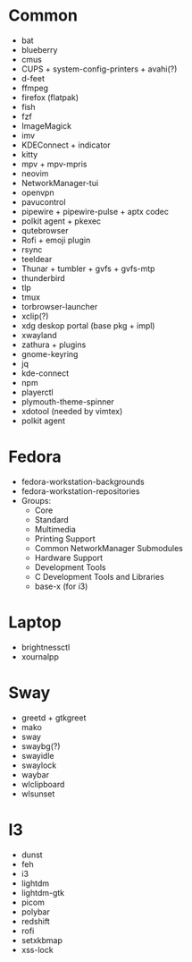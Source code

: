 # Common
- bat
- blueberry
- cmus
- CUPS + system-config-printers + avahi(?)
- d-feet
- ffmpeg
- firefox (flatpak)
- fish
- fzf
- ImageMagick
- imv
- KDEConnect + indicator
- kitty
- mpv + mpv-mpris
- neovim
- NetworkManager-tui
- openvpn
- pavucontrol
- pipewire + pipewire-pulse + aptx codec
- polkit agent + pkexec
- qutebrowser
- Rofi + emoji plugin
- rsync
- teeldear
- Thunar + tumbler + gvfs + gvfs-mtp
- thunderbird
- tlp
- tmux
- torbrowser-launcher
- xclip(?)
- xdg deskop portal (base pkg + impl)
- xwayland
- zathura + plugins
- gnome-keyring
- jq
- kde-connect
- npm
- playerctl
- plymouth-theme-spinner
- xdotool (needed by vimtex)
- polkit agent

# Fedora
- fedora-workstation-backgrounds
- fedora-workstation-repositories
- Groups:
  - Core
  - Standard
  - Multimedia
  - Printing Support
  - Common NetworkManager Submodules
  - Hardware Support
  - Development Tools
  - C Development Tools and Libraries
  - base-x (for i3)

# Laptop
- brightnessctl
- xournalpp

# Sway
- greetd + gtkgreet
- mako
- sway
- swaybg(?)
- swayidle
- swaylock
- waybar
- wlclipboard
- wlsunset

# I3
- dunst
- feh
- i3
- lightdm
- lightdm-gtk
- picom
- polybar
- redshift
- rofi
- setxkbmap
- xss-lock
